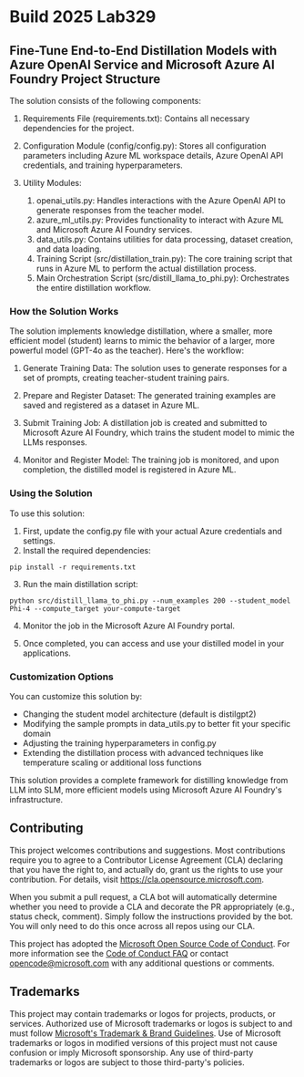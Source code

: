 # Build 2025 Lab329 
## Fine-Tune End-to-End Distillation Models with Azure OpenAI Service and Microsoft Azure AI Foundry Project Structure

The solution consists of the following components:

1. Requirements File (requirements.txt): Contains all necessary dependencies for the project.

1. Configuration Module (config/config.py): Stores all configuration parameters including Azure ML workspace details, Azure OpenAI API credentials, and training hyperparameters.

1. Utility Modules:

    1. openai_utils.py: Handles interactions with the Azure OpenAI API to generate responses from the teacher model.
    1. azure_ml_utils.py: Provides functionality to interact with Azure ML and Microsoft Azure AI Foundry services.
    1. data_utils.py: Contains utilities for data processing, dataset creation, and data loading.
    1. Training Script (src/distillation_train.py): The core training script that runs in Azure ML to perform the actual distillation process.
    1. Main Orchestration Script (src/distill_llama_to_phi.py): Orchestrates the entire distillation workflow.

### How the Solution Works
The solution implements knowledge distillation, where a smaller, more efficient model (student) learns to mimic the behavior of a larger, more powerful model (GPT-4o as the teacher). Here's the workflow:

1. Generate Training Data: The solution uses to generate responses for a set of prompts, creating teacher-student training pairs.

1. Prepare and Register Dataset: The generated training examples are saved and registered as a dataset in Azure ML.

1. Submit Training Job: A distillation job is created and submitted to Microsoft Azure AI Foundry, which trains the student model to mimic the LLMs responses.

1. Monitor and Register Model: The training job is monitored, and upon completion, the distilled model is registered in Azure ML.

### Using the Solution
To use this solution:

1. First, update the config.py file with your actual Azure credentials and settings.
1. Install the required dependencies:
```
pip install -r requirements.txt
```
3. Run the main distillation script:
```
python src/distill_llama_to_phi.py --num_examples 200 --student_model Phi-4 --compute_target your-compute-target
```
4. Monitor the job in the Microsoft Azure AI Foundry portal.

5. Once completed, you can access and use your distilled model in your applications.

### Customization Options
You can customize this solution by:

- Changing the student model architecture (default is distilgpt2)
- Modifying the sample prompts in data_utils.py to better fit your specific domain
- Adjusting the training hyperparameters in config.py
- Extending the distillation process with advanced techniques like temperature scaling or additional loss functions

This solution provides a complete framework for distilling knowledge from LLM into SLM, more efficient models using Microsoft Azure AI Foundry's infrastructure.

## Contributing

This project welcomes contributions and suggestions.  Most contributions require you to agree to a
Contributor License Agreement (CLA) declaring that you have the right to, and actually do, grant us
the rights to use your contribution. For details, visit https://cla.opensource.microsoft.com.

When you submit a pull request, a CLA bot will automatically determine whether you need to provide
a CLA and decorate the PR appropriately (e.g., status check, comment). Simply follow the instructions
provided by the bot. You will only need to do this once across all repos using our CLA.

This project has adopted the [Microsoft Open Source Code of Conduct](https://opensource.microsoft.com/codeofconduct/).
For more information see the [Code of Conduct FAQ](https://opensource.microsoft.com/codeofconduct/faq/) or
contact [opencode@microsoft.com](mailto:opencode@microsoft.com) with any additional questions or comments.

## Trademarks

This project may contain trademarks or logos for projects, products, or services. Authorized use of Microsoft 
trademarks or logos is subject to and must follow 
[Microsoft's Trademark & Brand Guidelines](https://www.microsoft.com/en-us/legal/intellectualproperty/trademarks/usage/general).
Use of Microsoft trademarks or logos in modified versions of this project must not cause confusion or imply Microsoft sponsorship.
Any use of third-party trademarks or logos are subject to those third-party's policies.
